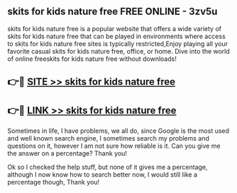 ## skits for kids nature free FREE ONLINE - 3zv5u

skits for kids nature free is a popular website that offers a wide variety of skits for kids nature free that can be played in environments where access to skits for kids nature free sites is typically restricted,Enjoy playing all your favorite casual skits for kids nature free, office, or home. Dive into the world of online freeskits for kids nature free without downloads!

## 👉🔴 [SITE >> skits for kids nature free](http://news.freeplayer.one?title=skits_for_kids_nature_free&ref=FRRE)

## 👉🔴 [LINK >> skits for kids nature free](http://news.freeplayer.one?title=skits_for_kids_nature_free&ref=FREE)

Sometimes in life, I have problems, we all do, since Google is the most used and well known search engine, I sometimes search my problems and questions on it, however I am not sure how reliable is it. Can you give me the answer on a percentage? Thank you!

Ok so I checked the help stuff, but none of it gives me a percentage, although I now know how to search better now, I would still like a percentage though, Thank you!